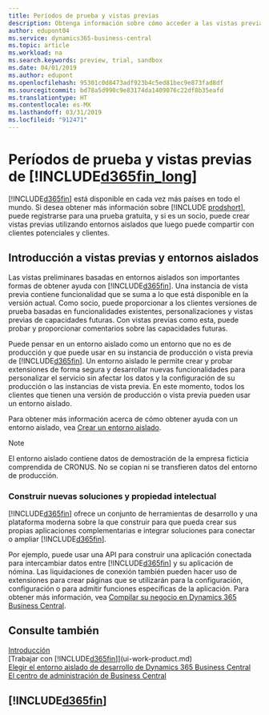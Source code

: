 ```yaml
---
title: Períodos de prueba y vistas previas
description: Obtenga información sobre cómo acceder a las vistas previas de Business Central.
author: edupont04
ms.service: dynamics365-business-central
ms.topic: article
ms.workload: na
ms.search.keywords: preview, trial, sandbox
ms.date: 04/01/2019
ms.author: edupont
ms.openlocfilehash: 95301c0d8473adf923b4c5ed81bec9e873fad8df
ms.sourcegitcommit: bd78a5d990c9e83174da1409076c22df8b35eafd
ms.translationtype: HT
ms.contentlocale: es-MX
ms.lasthandoff: 03/31/2019
ms.locfileid: "912471"
---
```

# <a name="included365finlongincludesd365finlongmdmd-trials-and-previews"></a>Períodos de prueba y vistas previas de [!INCLUDE[d365fin_long](includes/d365fin_long_md.md)]

[!INCLUDE[d365fin](includes/d365fin_md.md)] está disponible en cada vez más países en todo el mundo. Si desea obtener más información sobre [!INCLUDE [prodshort](includes/prodshort.md)], puede registrarse para una prueba gratuita, y si es un socio, puede crear vistas previas utilizando entornos aislados que luego puede compartir con clientes potenciales y clientes.  

## <a name="getting-started-with-previews-and-sandboxes"></a>Introducción a vistas previas y entornos aislados

Las vistas preliminares basadas en entornos aislados son importantes formas de obtener ayuda con [!INCLUDE[d365fin](includes/d365fin_md.md)]. Una instancia de vista previa contiene funcionalidad que se suma a lo que está disponible en la versión actual. Como socio, puede proporcionar a los clientes versiones de prueba basadas en funcionalidades existentes, personalizaciones y vistas previas de capacidades futuras. Con vistas previas como esta, puede probar y proporcionar comentarios sobre las capacidades futuras.  

<!--To get started with a preview, go to [this page](https://go.microsoft.com/fwlink/?linkid=866045) and provide your work email address. To learn more about [!INCLUDE[d365fin](includes/d365fin_md.md)] and the capabilities it offers, refer to the documentation here on this site.-->

Puede pensar en un entorno aislado como un entorno que no es de producción y que puede usar en su instancia de producción o vista previa de [!INCLUDE[d365fin](includes/d365fin_md.md)]. Un entorno aislado le permite crear y probar extensiones de forma segura y desarrollar nuevas funcionalidades para personalizar el servicio sin afectar los datos y la configuración de su producción o las instancias de vista previa. En este momento, todos los clientes que tienen una versión de producción o vista previa pueden usar un entorno aislado.

Para obtener más información acerca de cómo obtener ayuda con un entorno aislado, vea [Crear un entorno aislado](across-how-create-sandbox-environment.md).  

> [!NOTE]
> El entorno aislado contiene datos de demostración de la empresa ficticia comprendida de CRONUS. No se copian ni se transfieren datos del entorno de producción.  

### <a name="building-new-solutions-and-intellectual-property"></a>Construir nuevas soluciones y propiedad intelectual

[!INCLUDE[d365fin](includes/d365fin_md.md)] ofrece un conjunto de herramientas de desarrollo y una plataforma moderna sobre la que construir para que pueda crear sus propias aplicaciones complementarias e integrar soluciones para conectar o ampliar [!INCLUDE[d365fin](includes/d365fin_md.md)].  

Por ejemplo, puede usar una API para construir una aplicación conectada para intercambiar datos entre [!INCLUDE[d365fin](includes/d365fin_md.md)] y su aplicación de nómina. Las liquidaciones de conexión también pueden hacer uso de extensiones para crear páginas que se utilizarán para la configuración, configuración o para admitir funciones específicas de la aplicación. Para obtener más información, vea [Compilar su negocio en Dynamics 365 Business Central](/dynamics365/business-central/dev-itpro/developer/readiness/readiness-welcome).

## <a name="see-also"></a>Consulte también

[Introducción](product-get-started.md)  
[Trabajar con [!INCLUDE[d365fin](includes/d365fin_md.md)]](ui-work-product.md)  
[Elegir el entorno aislado de desarrollo de Dynamics 365 Business Central](/dynamics365/business-central/dev-itpro/developer/devenv-sandbox-overview)  
[El centro de administración de Business Central](/dynamics365/business-central/dev-itpro/administration/tenant-admin-center)  

## [!INCLUDE[d365fin](includes/free_trial_md.md)]  
